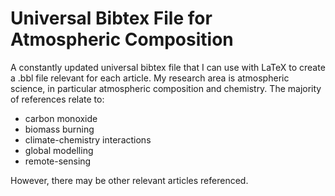 # Universal Bibtex File for Atmospheric Composition

A constantly updated universal bibtex file that I can use with LaTeX to create a .bbl file relevant for each article. My research area is atmospheric science, in particular atmospheric composition and chemistry. The majority of references relate to:
- carbon monoxide
- biomass burning
- climate-chemistry interactions
- global modelling
- remote-sensing

However, there may be other relevant articles referenced.
